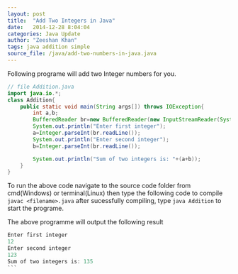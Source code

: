 ```yaml
---
layout: post
title:  "Add Two Integers in Java"
date:   2014-12-28 8:04:04
categories: Java Update
author: "Zeeshan Khan"
tags: java addition simple
source_file: /java/add-two-numbers-in-java.java
---
```

Following programe will add two Integer numbers for you.

```java
// file Addition.java
import java.io.*;
class Addition{
	public static void main(String args[]) throws IOException{
		int a,b;
		BufferedReader br=new BufferedReader(new InputStreamReader(System.in));
		System.out.println("Enter first integer");
		a=Integer.parseInt(br.readLine());
		System.out.println("Enter second integer");
		b=Integer.parseInt(br.readLine());

		System.out.println("Sum of two integers is: "+(a+b));
	}
}
```
To run the above code navigate to the source code folder from cmd(Windows) or terminal(Linux) then
type the following code to compile
`javac <filename>.java`
after sucessfully compiling, type `java Addition` to start the programe.

The above programme will output the following result

````java
Enter first integer
12
Enter second integer
123
Sum of two integers is: 135
```
